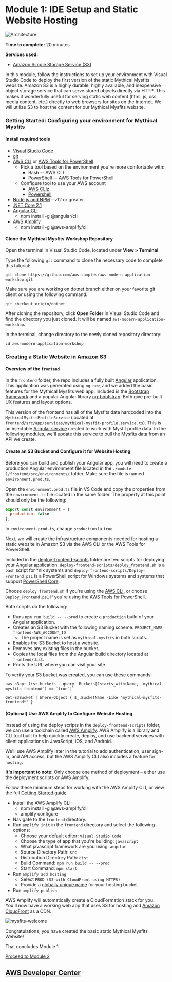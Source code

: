 # Module 1: IDE Setup and Static Website Hosting

![Architecture](/images/module-1/architecture-module-1.png)

**Time to complete:** 20 minutes

**Services used:**
* [Amazon Simple Storage Service (S3)](https://aws.amazon.com/s3/)

In this module, follow the instructions to set up your environment with Visual Studio Code to deploy the first version of the static Mythical Mysfits website.  Amazon S3 is a highly durable, highly available, and inexpensive object storage service that can serve stored objects directly via HTTP. This makes it wonderfully useful for serving static web content (html, js, css, media content, etc.) directly to web browsers for sites on the Internet.  We will utilize S3 to host the content for our Mythical Mysfits website.

### Getting Started: Configuring your environment for Mythical Mysfits

#### Install required tools
* [Visual Studio Code](https://code.visualstudio.com/)
* [git](https://git-scm.com/downloads)
* [AWS CLI](https://aws.amazon.com/cli/) or [AWS Tools for PowerShell](https://aws.amazon.com/powershell/)
    * Pick a tool based on the environment you're more comfortable with:
        * Bash -- AWS CLI
        * PowerShell -- AWS Tools for PowerShell
    * Configure tool to use your AWS account
        * [AWS CLIz](https://docs.aws.amazon.com/cli/latest/userguide/cli-chap-configure.html)
        * [Powershell](https://docs.aws.amazon.com/powershell/latest/userguide/specifying-your-aws-credentials.html)
* [Node.js and NPM](https://nodejs.org/en/) - v12 or greater
* [.NET Core 2.1](https://www.microsoft.com/net/download)
* [Angular CLI](https://cli.angular.io/)
    * npm install -g @angular/cli
* [AWS Amplify](https://aws-amplify.github.io/)
    * npm install -g @aws-amplify/cli

#### Clone the Mythical Mysfits Workshop Repository

Open the terminal in Visual Studio Code, located under **View > Terminal**

Type the following `git` command to clone the necessary code to complete this tutorial:

```
git clone https://github.com/aws-samples/aws-modern-application-workshop.git
```

Make sure you are working on dotnet branch either on your favorite git client or using the following command:
```
git checkout origin/dotnet
```

After cloning the repository, click **Open Folder** in Visual Studio Code and find the directory you just cloned. It will be named `aws-modern-application-workshop`.


In the terminal, change directory to the newly cloned repository directory:

```
cd aws-modern-application-workshop
```

### Creating a Static Website in Amazon S3

#### Overview of the `frontend`
In the `frontend` folder, the repo includes a fully built [Angular](https://angular.io/) application. This application was generated using `ng new`, and we added the basic features for the Mythical Mysfits web app. Included is the [Bootstrap framework](https://getbootstrap.com/) and a popular Angular library [ng-bootstrap](https://ng-bootstrap.github.io/#/home). Both give pre-built UX features and layout options.

This version of the frontend has all of the Mysfits data hardcoded into the `MythicalMysfitProfileService` (located at `frontend/src/app/services/mythical-mysfit-profile.service.ts`). This is an injectable [Angular service](https://angular.io/tutorial/toh-pt4) created to work with Mysfit profile data. In the following modules, we'll update this service to pull the Mysfits data from an API we create.

#### Create an S3 Bucket and Configure it for Website Hosting
Before you can build and publish your Angular app, you will need to create a production Angular environment file located in the `./module-1/frontend/src/environments/` folder. Make sure the file is named `environment.prod.ts`.

Open the `environment.prod.ts` file in VS Code and copy the properties from the `environment.ts` file located in the same folder. The property at this point should only be the following:
```js
export const environment = {
  production: false
};
```

In `environment.prod.ts`, change `production` to `true`.

Next, we will create the infrastructure components needed for hosting a static website in Amazon S3 via the AWS CLI or the AWS Tools for PowerShell.

Included in the [deploy-frontend-scripts](/deploy-frontend-scripts) folder are two scripts for deploying your Angular application. `deploy-frontend-scripts/deploy_frontend.sh` is a `bash` script for *nix systems and `deploy-frontend-scripts/Deploy-Frontend.ps1` is a PowerShell script for Windows systems and systems that support [PowerShell Core](https://github.com/PowerShell/PowerShell).

Choose `deploy_frontend.sh` if you're using the [AWS CLI](https://aws.amazon.com/cli/), or choose `Deploy_Frontend.ps1` if you're using the [AWS Tools for PowerShell](https://aws.amazon.com/powershell/).

Both scripts do the following:
* Runs `npm run build -- --prod` to create a `production` build of your Angular application.
* Creates an S3 Bucket with the following naming scheme: `PROJECT_NAME-frontend-AWS_ACCOUNT_ID`
    * The project name is set as `mythical-mysfits` in both scripts.
* Enables the S3 Bucket to host a website.
* Removes any existing files in the bucket.
* Copies the local files from the Angular build directory located at `frontend/dist`.
* Prints the URL where you can visit your site.

To verify your S3 bucket was created, you can use these commands:
```
aws s3api list-buckets --query 'Buckets[?starts_with(Name, `mythical-mysfits-frontend`) == `true`]'
```
```
Get-S3Bucket | Where-Object { $_.BucketName -Like "mythical-mysfits-frontend*" }
```
#### (Optional) Use AWS Amplify to Configure Website Hosting
Instead of using the deploy scripts in the `deploy-frontend-scripts` folder, we can use a toolchain called [AWS Amplify](https://aws-amplify.github.io/). AWS Amplify is a library and CLI tool built to help quickly create, deploy, and use backend services with client applications in JavaScript, iOS, and Android.

We'll use AWS Amplify later in the tutorial to add authentication, user sign-in, and API access, but the AWS Amplify CLI also includes a feature for `hosting`.

**It's important to note:** Only choose one method of deployment – either use the deployment scripts or AWS Amplify.

Follow these minimum steps for working with the AWS Amplify CLI, or view the full [Getting Started guide](https://aws-amplify.github.io/amplify-js/media/quick_start?platform=purejs).

* Install the AWS Amplify CLI:
    * npm install -g @aws-amplify/cli
    * amplify configure
* Navigate to the `frontend` directory.
* Run `amplify init` in the `frontend` directory and select the following options:
    * Choose your default editor: `Visual Studio Code`
    * Choose the type of app that you're building: `javascript`
    * What javascript framework are you using: `angular`
    * Source Directory Path: `src`
    * Distribution Directory Path: `dist`
    * Build Command: `npm run build -- --prod`
    * Start Command: `npm start`
* Run `amplify add hosting`
    * Select `PROD (S3 with CloudFront using HTTPS)`
    * Provide a [globally unique name](https://docs.aws.amazon.com/AmazonS3/latest/dev/BucketRestrictions.html) for your hosting bucket
* Run `amplify publish`

AWS Amplify will automatically create a CloudFormation stack for you. You'll now have a working web app that uses S3 for hosting and [Amazon CloudFront](https://aws.amazon.com/cloudfront/) as a CDN.

![mysfits-welcome](/images/module-1/mysfits-welcome.png)

Congratulations, you have created the basic static Mythical Mysfits Website!

That concludes Module 1.

[Proceed to Module 2](/module-2)


## [AWS Developer Center](https://developer.aws)
